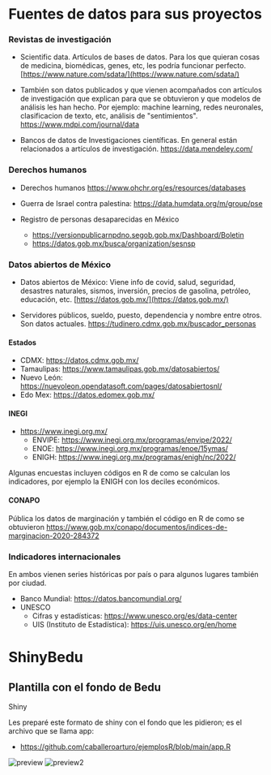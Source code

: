 # Fuentes de datos para sus proyectos

### Revistas de investigación

- Scientific data. Artículos de bases de datos. Para los que quieran cosas de medicina, biomédicas, genes, etc, les podría funcionar perfecto. 
  [https://www.nature.com/sdata/](https://www.nature.com/sdata/)
  
- También son datos publicados y que vienen acompañados con artículos de investigación que explican para que se obtuvieron y que modelos de análisis les han hecho.
  Por ejemplo: machine learning, redes neuronales, clasificacion de texto, etc, análisis de "sentimientos".
  https://www.mdpi.com/journal/data

- Bancos de datos de Investigaciones científicas. En general están relacionados a artículos de investigación. 
  https://data.mendeley.com/
  
### Derechos humanos

- Derechos humanos 
  https://www.ohchr.org/es/resources/databases
  
- Guerra de Israel contra palestina:
  https://data.humdata.org/m/group/pse

- Registro de personas desaparecidas en México
  - https://versionpublicarnpdno.segob.gob.mx/Dashboard/Boletin
  - https://datos.gob.mx/busca/organization/sesnsp

### Datos abiertos de México

- Datos abiertos de México:
  Viene info de covid, salud, seguridad, desastres naturales, sismos, inversión, precios de gasolina, petróleo, educación, etc. 
  [https://datos.gob.mx/](https://datos.gob.mx/)

- Servidores públicos, sueldo, puesto, dependencia y nombre entre otros. Son datos actuales.
  https://tudinero.cdmx.gob.mx/buscador_personas

#### Estados

  - CDMX:         https://datos.cdmx.gob.mx/  
  - Tamaulipas:   https://www.tamaulipas.gob.mx/datosabiertos/
  - Nuevo León:   https://nuevoleon.opendatasoft.com/pages/datosabiertosnl/
  - Edo Mex:      https://datos.edomex.gob.mx/

#### INEGI

- https://www.inegi.org.mx/
  - ENVIPE: https://www.inegi.org.mx/programas/envipe/2022/
  - ENOE:   https://www.inegi.org.mx/programas/enoe/15ymas/
  - ENIGH:  https://www.inegi.org.mx/programas/enigh/nc/2022/

Algunas encuestas incluyen códigos en R de como se calculan los indicadores, por ejemplo la ENIGH con los deciles económicos. 

#### CONAPO
  Pública los datos de marginación y también el código en R de como se obtuvieron
  https://www.gob.mx/conapo/documentos/indices-de-marginacion-2020-284372
 
### Indicadores internacionales

En ambos vienen series históricas por país o para algunos lugares también por ciudad. 

- Banco Mundial: https://datos.bancomundial.org/
- UNESCO
  - Cifras y estadísticas:          https://www.unesco.org/es/data-center
  - UIS (Instituto de Estadística): https://uis.unesco.org/en/home
  
# ShinyBedu

## Plantilla con el fondo de Bedu


Shiny

Les preparé este formato de shiny con el fondo que les pidieron; es el archivo que se llama app:

- https://github.com/caballeroarturo/ejemplosR/blob/main/app.R

![preview](https://github.com/caballeroarturo/ShinyBedu/assets/37312847/67930a5f-e70f-43e2-b423-4d23a183e12c)
![preview2](https://github.com/caballeroarturo/ShinyBedu/assets/37312847/03dc2abf-0865-4f00-914b-ecc64a15a587)
